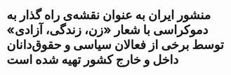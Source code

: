# منشور ایران به عنوان نقشه‌ی راه گذار به دموکراسی با شعار «زن، زندگی، آزادی» توسط برخی از فعالان سیاسی و حقوق‌دانان داخل و خارج کشور تهیه شده است

